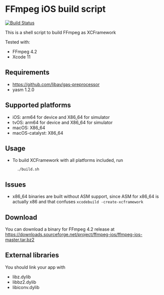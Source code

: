 # FFmpeg iOS build script

[![Build Status](https://travis-ci.org/kewlbear/FFmpeg-iOS-build-script.svg?branch=master)](https://travis-ci.org/kewlbear/FFmpeg-iOS-build-script)

This is a shell script to build FFmpeg as XCFramework

Tested with:

* FFmpeg 4.2
* Xcode 11

## Requirements

* https://github.com/libav/gas-preprocessor
* yasm 1.2.0

## Supported platforms

* iOS: arm64 for device and X86_64 for simulator
* tvOS: arm64 for device and X86_64 for simulator
* macOS: X86_64
* macOS-catalyst: X86_64

## Usage

* To build XCFramework with all platforms included, run

        ./build.sh

## Issues

* x86_64 binaries are built without ASM support, since ASM for x86_64 is actually x86 and that confuses `xcodebuild -create-xcframework`

## Download

You can download a binary for FFmpeg 4.2 release at https://downloads.sourceforge.net/project/ffmpeg-ios/ffmpeg-ios-master.tar.bz2

## External libraries

You should link your app with

* libz.dylib
* libbz2.dylib
* libiconv.dylib
